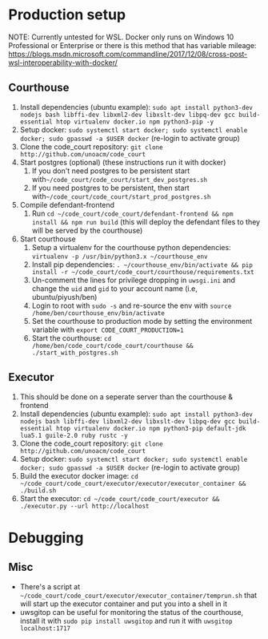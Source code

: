 # Production setup
NOTE: Currently untested for WSL. Docker only runs on Windows 10 Professional or Enterprise or there is this method that has variable mileage: https://blogs.msdn.microsoft.com/commandline/2017/12/08/cross-post-wsl-interoperability-with-docker/
## Courthouse
1. Install dependencies (ubuntu example): `sudo apt install python3-dev nodejs bash libffi-dev libxml2-dev libxslt-dev libpq-dev gcc build-essential htop virtualenv docker.io npm python3-pip -y`
1. Setup docker: `sudo systemctl start docker; sudo systemctl enable docker; sudo gpasswd -a $USER docker` (re-login to activate group)
1. Clone the code\_court repository: `git clone http://github.com/unoacm/code_court`
1. Start postgres (optional) (these instructions run it with docker)
   1. If you don't need postgres to be persistent start with`~/code_court/code_court/start_dev_postgres.sh`
   1. If you need postgres to be persistent, then start with`~/code_court/code_court/start_prod_postgres.sh`
1. Compile defendant-frontend
   1. Run `cd ~/code_court/code_court/defendant-frontend && npm install && npm run build` (this will deploy the defendant files to they will be served by the courthouse)
1. Start courthouse
   1. Setup a virtualenv for the courthouse python dependencies: `virtualenv -p /usr/bin/python3.x ~/courthouse_env`
   1. Install pip dependencies: `. ~/courthouse_env/bin/activate && pip install -r ~/code_court/code_court/courthouse/requirements.txt`
   1. Un-comment the lines for privilege dropping in `uwsgi.ini` and change the `uid` and `gid` to your account name (i.e, ubuntu/piyush/ben)
   1. Login to root with `sudo -s` and re-source the env with `source /home/ben/courthouse_env/bin/activate`
   1. Set the courthouse to production mode by setting the environment variable with `export CODE_COURT_PRODUCTION=1`
   1. Start the courthouse: `cd /home/ben/code_court/code_court/courthouse && ./start_with_postgres.sh`

## Executor
1. This should be done on a seperate server than the courthouse & frontend
1. Install dependencies (ubuntu example): `sudo apt install python3-dev nodejs bash libffi-dev libxml2-dev libxslt-dev libpq-dev gcc build-essential htop virtualenv docker.io npm python3-pip default-jdk lua5.1 guile-2.0 ruby rustc -y`
1. Clone the code\_court repository: `git clone http://github.com/unoacm/code_court`
1. Setup docker: `sudo systemctl start docker; sudo systemctl enable docker; sudo gpasswd -a $USER docker` (re-login to activate group)
1. Build the executor docker image: `cd ~/code_court/code_court/executor/executor/executor_container && ./build.sh`
1. Start the executor: `cd ~/code_court/code_court/executor && ./executor.py --url http://localhost`

# Debugging
## Misc
- There's a script at `~/code_court/code_court/executor/executor_container/temprun.sh` that will start up the executor container and put you into a shell in it
- uwsgitop can be useful for monitoring the status of the courthouse, install it with `sudo pip install uwsgitop` and run it with `uwsgitop localhost:1717`


